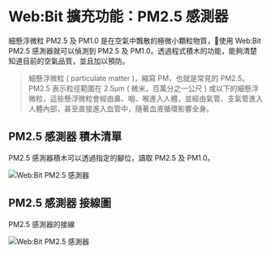 # Web:Bit 擴充功能：PM2.5 感測器

細懸浮微粒 PM2.5 及 PM1.0 是在空氣中飄散的極微小顆粒物質，使用 Web:Bit PM2.5 感測器就可以偵測到 PM2.5 及 PM1.0。透過程式積木的功能，能夠清楚知道目前的空氣品質，並且加以預防。

> 細懸浮微粒 ( particulate matter )，縮寫 PM，也就是常見的 PM2.5。  
PM2.5 表示粒徑範圍在 2.5μm ( 微米，百萬分之一公尺 ) 或以下的細懸浮微粒，這些懸浮微粒會經由鼻、咽、喉進入人體，並經由氣管、支氣管進入人體內部，甚至直接進入血管中，隨著血液循環影響全身。

## PM2.5 感測器 積木清單

PM2.5 感測器積木可以透過指定的腳位，讀取 PM2.5 及 PM1.0。

![Web:Bit PM2.5 感測器]()

## PM2.5 感測器 接線圖

PM2.5 感測器的接線

![Web:Bit PM2.5 感測器]()